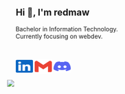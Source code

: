 <!-- Do people visit my profile? -->
[linkedin]: https://www.linkedin.com/in/janandreasrusnak/
[gmail]: mailto:janandreashorgenr@gmail.com
[twitter]: https://twitter.com/redmawzx
[discord]: https://discord.com/users/189753449670246401

## &nbsp;&nbsp;&nbsp;&nbsp;Hi 👋, I'm redmaw
<p>
  &nbsp;&nbsp;&nbsp;&nbsp;
  Bachelor in Information Technology.
  <br/>
  &nbsp;&nbsp;&nbsp;&nbsp;
  Currently focusing on webdev.
  <br/>
</p>
&nbsp;
<p align="left">
  &nbsp;&nbsp;&nbsp;&nbsp;
  <a href="https://www.linkedin.com/in/janandreasrusnak/" target="blank"><img align="center" src="assets/linkedin.svg" alt="linkedin" height="30" width="40" /></a>
  <a href="mailto:janandreashorgenr@gmail.com" target="blank"><img align="center" src="assets/gmail.svg" alt="gmail"  height="35" width="40" /></a>
  <a href="https://discord.com/users/189753449670246401" target="blank"><img align="center" src="assets/discord.svg" alt="discord" height="30" width="40" /></a>
</p>

<p align="left">
  <img src=https://github-readme-stats.vercel.app/api/top-langs/?username=redmawzx&theme=transparent&hide_border=true&include_all_commits=true&count_private=true&layout=compact />
</p>
